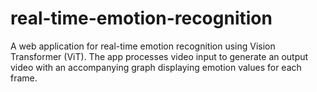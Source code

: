 # real-time-emotion-recognition
A web application for real-time emotion recognition using Vision Transformer (ViT). The app processes video input to generate an output video with an accompanying graph displaying emotion values for each frame.
